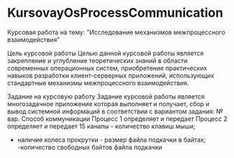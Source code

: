 # KursovayOsProcessCommunication
Курсовая работа на тему: "Исследование механизмов межпроцессного взаимодействия"


Цель курсовой работы
Целью данной курсовой работы является закрепление и углубление теоретических знаний в области современных операционных систем, 
приобретение практических навыков разработки клиент-серверных приложений, использующих стандартные механизмы межпроцессного взаимодействия.


Задание на курсовую работу
Задание курсовой работы является многозадачное приложение которая выполняет и получает, сбор и вывод системной информаций в соответствии с вариантом задания:
№ вар.	Способ 
коммуникации 	Процесс 1  определяет и передает 	Процесс 2 определяет и передает 
15	каналы 	- количество клавиш мыши; 
- наличие колеса  прокрутки 	- размер файла подкачки в байтах; 
-количество свободных байтов файла подкачки 
